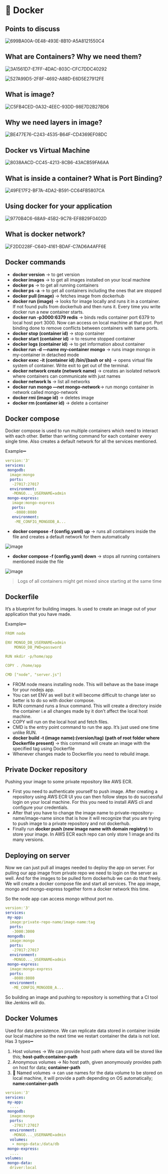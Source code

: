 # 🐳 Docker

## Points to discuss

![699BA00A-0E48-493E-8B10-A5A8121550C4](https://user-images.githubusercontent.com/55504616/219960032-98fb6779-1331-4dd9-bf38-226044b42396.jpeg)

## What are Containers? Why we need them?

![3A1561D7-E7FF-4DAC-803C-CFC7DDC40292](https://user-images.githubusercontent.com/55504616/219960063-56d7cef1-165f-4034-a271-1882de61160e.png)

![527A99D5-2F8F-4692-A88D-E6D5E27912FE](https://user-images.githubusercontent.com/55504616/219960083-dcd277c4-028a-4a3a-bf9a-4a6d0d735d3c.jpeg)

## What is image?

![C5FB4CED-0A32-4EEC-93DD-98E7D2B27BD6](https://user-images.githubusercontent.com/55504616/219960115-f27e7d1a-c61d-4a35-bb20-dab4c6e155ac.jpeg)

## Why we need layers in image?

![BE477E76-C243-4535-B64F-CD4369EF08DC](https://user-images.githubusercontent.com/55504616/219960136-10629d55-4b5a-4d03-a259-1b67135b2c8a.jpeg)

## Docker vs Virtual Machine

![8038AACD-CC45-4213-8CB6-43ACB59FA6AA](https://user-images.githubusercontent.com/55504616/219960158-eef130d7-eb50-48b9-88c3-ce11752aaf2a.jpeg)

## What is inside a container? What is Port Binding?

![49FE17F2-BF7A-4DA2-B591-CC64FB5807CA](https://user-images.githubusercontent.com/55504616/219960191-9088e947-0031-4186-8a96-6057ac80219f.jpeg)

## Using docker for your application

![9770B4C6-68A9-45B2-9C78-EF8B29F0402D](https://user-images.githubusercontent.com/55504616/219960238-0719aeb4-ddab-4291-8532-e4a55ff24245.jpeg)

## What is docker network?

![F2DD228F-C640-4161-BDAF-C7AD6A4AFF6E](https://user-images.githubusercontent.com/55504616/219960266-3a3acd2c-b629-4266-a360-3ec8391d57a4.jpeg)

## Docker commands

* **docker version** → to get version
* **docker images** → to get all images installed on your local machine
* **docker ps** → to get all running containers
* **docker ps -a** → to get all containers including the ones that are stopped
* **docker pull (image)** → fetches image from dockerhub
* **docker run (image)** → looks for image locally and runs it in a container. If not found pulls from dockerhub and then runs it. Every time you write docker run a new container starts.
* **docker run -p3000:6379 redis** → binds redis container port 6379 to local host port 3000. Now can access on local machine at that port. Port binding done to remove conflicts between containers with same ports.
* **docker stop (container id)** → stop container
* **docker start (container id)** → to resume stopped container
* **docker logs (container id)** → to get information about container
* **docker run -d —name my-container mongo** → runs image mongo in my-container in detached mode
* **docker exec -it (container id) /bin/(bash or sh)** → opens virtual file system of container. Write exit to get out of the terminal.
* **docker network create (network name)** → creates an isolated network where containers can communicate with just names
* **docker network ls** → list all networks
* **docker run mongo —net mongo-network**→ run mongo container in network called mongo-network
* **docker rmi (image id)** → deletes image
* **docker rm (container id)** → delete a container

## Docker compose

Docker compose is used to run multiple containers which need to interact with each other. Better than writing command for each container every single time. Also creates a default network for all the services mentioned.

Example➖

```yaml
version:'3'
services:
 mongodb:
  image:mongo
  ports:
   -27017:27017
  environment:
   -MONGO..._USERNAME=admin
 mongo-express:
   image:mongo-express
   ports:
    -8080:8080
   environment:
    -ME_CONFIG_MONGODB_A...
```

* **docker compose -f (config.yaml) up** → runs all containers inside the file and creates a default network for them automatically

![image](https://user-images.githubusercontent.com/55504616/223135401-93dd92c3-178d-41c2-8f2b-14900e4701ab.png)

* **docker compose -f (config.yaml) down** → stops all running containers mentioned inside the file

![image](https://user-images.githubusercontent.com/55504616/223135921-718ab43e-a4c9-409e-adbf-f79bcca8aba9.png)


> Logs of all containers might get mixed since starting at the same time

## Dockerfile

It’s a blueprint for building images. Is used to create an image out of your application that you have made.

Example➖

```yaml
FROM node

ENV MONGO_DB_USERNAME=admin
    MONGO_DB_PWD=password

RUN mkdir -p/home/app

COPY . /home/app

CMD ["node", "server.js"]
```

* FROM node means installing node. This will behave as the base image for your nodejs app.
* You can set ENV as well but it will become difficult to change later so better is to do so with docker compose.
* RUN command runs a linux command. This will create a directory inside the container i.e all changes made by it don’t affect the local host machine.
* COPY will run on the local host and fetch files.
* CMD is the entry point command to run the app. It’s just used one time unlike RUN.
* **docker build -t (image name):(version/tag) (path of root folder where Dockerfile present)** → this command will create an image with the specified tag using Dockerfile
* Whenever changes made to Dockerfile you need to rebuild image.

## Private Docker repository

Pushing your image to some private repository like AWS ECR.

* First you need to authenticate yourself to push image. After creating a repository using AWS ECR UI you can then follow steps to do successful login on your local machine. For this you need to install AWS cli and configure your credentials.
* After that you have to change the image name to private-repository-name/image-name since that is how it will recognize that you are trying to push image to a private repository and not dockerhub.
* Finally run **docker push (new image name with domain registry)** to store your image. In AWS ECR each repo can only store 1 image and its many versions.

## Deploying on server

Now we can just pull all images needed to deploy the app on server. For pulling our app image from private repo we need to login on the server as well. And for the images to be pulled form dockerhub we can do that freely. We will create a docker compose file and start all services. The app image, mongo and mongo-express together form a docker network this time.

So the node app can access mongo without port no.

```yaml
version:'3'
services:
 my-app:
  image:private-repo-name/image-name:tag
  ports:
   -3000:3000
 mongodb:
  image:mongo
  ports:
   -27017:27017
  environment:
   -MONGO..._USERNAME=admin
 mongo-express:
  image:mongo-express
  ports:
   -8080:8080
  environment:
   -ME_CONFIG_MONGODB_A...
```

So building an image and pushing to repository is something that a CI tool like Jenkins will do.

## Docker Volumes

Used for data persistence. We can replicate data stored in container inside our local machine so the next time we restart container the data is not lost. Has 3 types➖

1. Host volumes → We can provide host path where data will be stored like this; **host-path:container-path**
2. Anonymous volumes → No host path, given anonymously provides path on host for data; **container-path**
3. 🌟 Named volumes → can use names for the data volume to be stored on local machine, it will provide a path depending on OS automatically; **name:container-path**

```yaml
version:'3'
services:
 my-app:
  ....
 mongodb:
  image:mongo
  ports:
   -27017:27017
  environment:
   -MONGO..._USERNAME=admin
  volumes:
   - mongo-data:/data/db
 mongo-express:
  ....
volumes:
 mongo-data:
  driver:local
```
